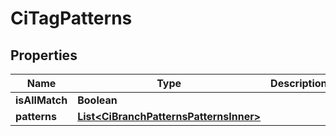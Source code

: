 

# CiTagPatterns


## Properties

| Name | Type | Description | Notes |
|------------ | ------------- | ------------- | -------------|
|**isAllMatch** | **Boolean** |  |  [optional] |
|**patterns** | [**List&lt;CiBranchPatternsPatternsInner&gt;**](CiBranchPatternsPatternsInner.md) |  |  [optional] |



